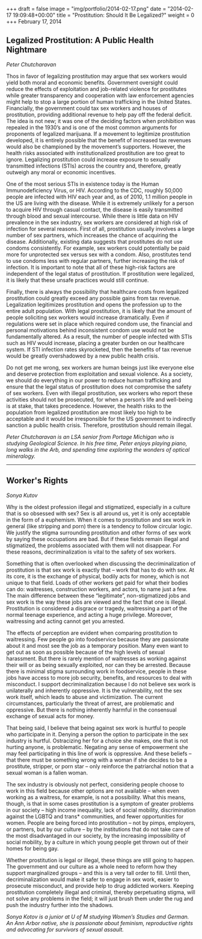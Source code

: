 +++
draft = false
image = "img/portfolio/2014-02-17.png"
date = "2014-02-17 19:09:48+00:00"
title = "Prostitution: Should It Be Legalized?"
weight = 0
+++
February 17, 2014
<!--more-->

## Legalized Prostitution: A Public Health Nightmare

_Peter Chutcharavan_

Thos in favor of legalizing prostitution may argue that sex workers would yield both moral and economic benefits. Government oversight could reduce the effects of exploitation and job-related violence for prostitutes while greater transparency and cooperation with law enforcement agencies might help to stop a large portion of human trafficking in the United States. Financially, the government could tax sex workers and houses of prostitution, providing additional revenue to help pay off the federal deficit. The idea is not new; it was one of the deciding factors when prohibition was repealed in the 1930’s and is one of the most common arguments for proponents of legalized marijuana. If a movement to legitimize prostitution developed, it is entirely possible that the benefit of increased tax revenues would also be championed by the movement’s supporters. However, the health risks associated with institutionalized prostitution are too great to ignore. Legalizing prostitution could increase exposure to sexually transmitted infections (STIs) across the country and, therefore, greatly outweigh any moral or economic incentives.

One of the most serious STIs in existence today is the Human Immunodeficiency Virus, or HIV. According to the CDC, roughly 50,000 people are infected with HIV each year and, as of 2010, 1.1 million people in the US are living with the disease. While it is extremely unlikely for a person to acquire HIV through casual contact, the disease is easily transmitted through blood and sexual intercourse. While there is little data on HIV prevalence in the sex industry, sex workers are considered at high risk of infection for several reasons. First of all, prostitution usually involves a large number of sex partners, which increases the chance of acquiring the disease. Additionally, existing data suggests that prostitutes do not use condoms consistently. For example, sex workers could potentially be paid more for unprotected sex versus sex with a condom. Also, prostitutes tend to use condoms less with regular partners, further increasing the risk of infection. It is important to note that all of these high-risk factors are independent of the legal status of prostitution. If prostitution were legalized, it is likely that these unsafe practices would still continue.

Finally, there is always the possibility that healthcare costs from legalized prostitution could greatly exceed any possible gains from tax revenue. Legalization legitimizes prostitution and opens the profession up to the entire adult population. With legal prostitution, it is likely that the amount of people soliciting sex workers would increase dramatically. Even if regulations were set in place which required condom use, the financial and personal motivations behind inconsistent condom use would not be fundamentally altered. As a result, the number of people infected with STIs such as HIV would increase, placing a greater burden on our healthcare system. If STI infection rates skyrocketed, then the benefits of tax revenue would be greatly overshadowed by a new public health crisis.

Do not get me wrong, sex workers are human beings just like everyone else and deserve protection from exploitation and sexual violence. As a society, we should do everything in our power to reduce human trafficking and ensure that the legal status of prostitution does not compromise the safety of sex workers. Even with illegal prostitution, sex workers who report these activities should not be prosecuted, for when a person’s life and well-being is at stake, that takes precedence. However, the health risks to the population from legalized prostitution are most likely too high to be acceptable and it would be irresponsible for the US government to indirectly sanction a public health crisis. Therefore, prostitution should remain illegal.

_Peter Chutcharavan is an LSA senior from Portage Michigan who is studying Geological Science. In his free time, Peter enjoys playing piano, long walks in the Arb, and spending time exploring the wonders of optical mineralogy._


---

## Worker's Rights

_Sonya Kutov_

Why is the oldest profession illegal and stigmatized, especially in a culture that is so obsessed with sex? Sex is all around us, yet it is only acceptable in the form of a euphemism. When it comes to prostitution and sex work in general (like stripping and porn) there is a tendency to follow circular logic. We justify the stigma surrounding prostitution and other forms of sex work by saying these occupations are bad. But if these fields remain illegal and stigmatized, the problems associated with them will not disappear. For these reasons, decriminalization is vital to the safety of sex workers.

Something that is often overlooked when discussing the decriminalization of prostitution is that sex work is exactly that – work that has to do with sex. At its core, it is the exchange of physical, bodily acts for money, which is not unique to that field. Loads of other workers get paid for what their bodies can do: waitresses, construction workers, and actors, to name just a few. The main difference between these “legitimate”, non-stigmatized jobs and sex work is the way these jobs are viewed and the fact that one is illegal. Prostitution is considered a disgrace or tragedy, waitressing a part of the normal teenage experience, and acting a huge privilege. Moreover, waitressing and acting cannot get you arrested.

The effects of perception are evident when comparing prostitution to waitressing. Few people go into foodservice because they are passionate about it and most see the job as a temporary position. Many even want to get out as soon as possible because of the high levels of sexual harassment. But there is rarely mention of waitresses as working against their will or as being sexually exploited, nor can they be arrested. Because there is minimal stigma surrounding work in foodservice, people in these jobs have access to more job security, benefits, and resources to deal with misconduct. I support decriminalization because I do not believe sex work is unilaterally and inherently oppressive. It is the vulnerability, not the sex work itself, which leads to abuse and victimization. The current circumstances, particularly the threat of arrest, are problematic and oppressive. But there is nothing inherently harmful in the consensual exchange of sexual acts for money.

That being said, I believe that being against sex work is hurtful to people who participate in it. Denying a person the option to participate in the sex industry is hurtful. Ostracizing her for a choice she makes, one that is not hurting anyone, is problematic. Negating any sense of empowerment she may feel participating in this line of work is oppressive. And these beliefs – that there must be something wrong with a woman if she decides to be a prostitute, stripper, or porn star – only reinforce the patriarchal notion that a sexual woman is a fallen woman.

The sex industry is obviously not perfect, considering people choose to work in this field because other options are not available – when even working as a waitress, for example, is not a possibility. What this means, though, is that in some cases prostitution is a symptom of greater problems in our society – high income inequality, lack of social mobility, discrimination against the LGBTQ and trans\* communities, and fewer opportunities for women. People are being forced into prostitution – not by pimps, employers, or partners, but by our culture – by the institutions that do not take care of the most disadvantaged in our society, by the increasing impossibility of social mobility, by a culture in which young people get thrown out of their homes for being gay.

Whether prostitution is legal or illegal, these things are still going to happen. The government and our culture as a whole need to reform how they support marginalized groups – and this is a very tall order to fill. Until then, decriminalization would make it safer to engage in sex work, easier to prosecute misconduct, and provide help to drug addicted workers. Keeping prostitution completely illegal and criminal, thereby perpetuating stigma, will not solve any problems in the field; it will just brush them under the rug and push the industry further into the shadows.

_Sonya Kotov is a junior at U of M studying Women’s Studies and German. An Ann Arbor native, she is passionate about feminism, reproductive rights and advocating for survivors of sexual assault._
